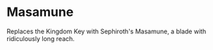 # Masamune <br/>

Replaces the Kingdom Key with Sephiroth's Masamune, a blade with ridiculously long reach. <br/>
